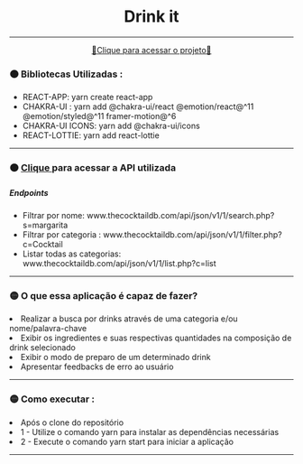 <div align="center">
  <h1>Drink it</h1>
</div>
<hr/>
<div align="center">
  <a href="https://drink-it.vercel.app/" >
   🔴Clique para acessar o projeto🔴
  </a>
</div>
<h3>🟠 Bibliotecas Utilizadas : </h3>
<ul>
  <li>REACT-APP: yarn create react-app</li>
  <li>CHAKRA-UI : yarn add @chakra-ui/react @emotion/react@^11 @emotion/styled@^11 framer-motion@^6</li>
  <li>CHAKRA-UI ICONS: yarn add @chakra-ui/icons</li>
  <li>REACT-LOTTIE: yarn add react-lottie</li>
</ul>
<hr/>
<h3>🟠 <a href="https://www.thecocktaildb.com/api.php">Clique </a> para acessar a API utilizada </h3>
<h5>Endpoints</h5>
<ul>
  <li>Filtrar por nome: www.thecocktaildb.com/api/json/v1/1/search.php?s=margarita</li>
  <li>Filtrar por categoria : www.thecocktaildb.com/api/json/v1/1/filter.php?c=Cocktail</li>
  <li>Listar todas as categorias: www.thecocktaildb.com/api/json/v1/1/list.php?c=list</li>
</ul>
<hr/>
<h3>🟡 O que essa aplicação é capaz de fazer? </h3>
<li> Realizar a busca por drinks através de uma categoria e/ou nome/palavra-chave</li>
<li> Exibir os ingredientes e suas respectivas quantidades na composição de drink selecionado</li>
<li> Exibir o modo de preparo de um determinado drink</li>
<li> Apresentar feedbacks de erro ao usuário</li>
<hr/>
<h3>🟡 Como executar : </h3>
<li> Após o clone do repositório</li>
<li> 1 - Utilize o comando yarn para instalar as dependências necessárias</li>
<li> 2 - Execute o comando yarn start para iniciar a aplicação </li>
<hr/>
